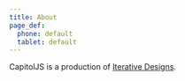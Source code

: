```yaml
---
title: About
page_def:
  phone: default
  tablet: default
---
```


CapitolJS is a production of [Iterative
Designs](http://www.iterativedesigns.com/).
